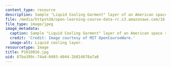 ```yaml
---
content_type: resource
description: Sample "Liquid Cooling Garment" layer of an American space suit
file: /media/https%3A/open-learning-course-data-rc.s3.amazonaws.com/16-885j-aircraft-systems-engineering-fall-2005/87ba399c74ad049340442b814678a7a0_P1010016.jpg
file_type: image/jpeg
image_metadata:
  caption: Sample "Liquid Cooling Garment" layer of an American space suit
  credit: 'Credit: Image courtesy of MIT OpenCourseWare.'
  image-alt: Liquid cooling layer.
resourcetype: Image
title: P1010016.jpg
uid: 87ba399c-74ad-0493-4044-2b814678a7a0
---
```

